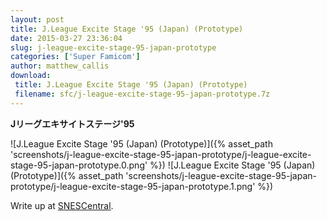 ```yaml
---
layout: post
title: J.League Excite Stage '95 (Japan) (Prototype)
date: 2015-03-27 23:36:04
slug: j-league-excite-stage-95-japan-prototype
categories: ['Super Famicom']
author: matthew_callis
download:
 title: J.League Excite Stage '95 (Japan) (Prototype)
 filename: sfc/j-league-excite-stage-95-japan-prototype.7z
---
```


__Jリーグエキサイトステージ'95__

![J.League Excite Stage '95 (Japan) (Prototype)]({% asset_path 'screenshots/j-league-excite-stage-95-japan-prototype/j-league-excite-stage-95-japan-prototype.0.png' %})
![J.League Excite Stage '95 (Japan) (Prototype)]({% asset_path 'screenshots/j-league-excite-stage-95-japan-prototype/j-league-excite-stage-95-japan-prototype.1.png' %})

Write up at [SNESCentral](http://www.snescentral.com/review.php?id=1083&num=0&fancy=yes&article=proto).
